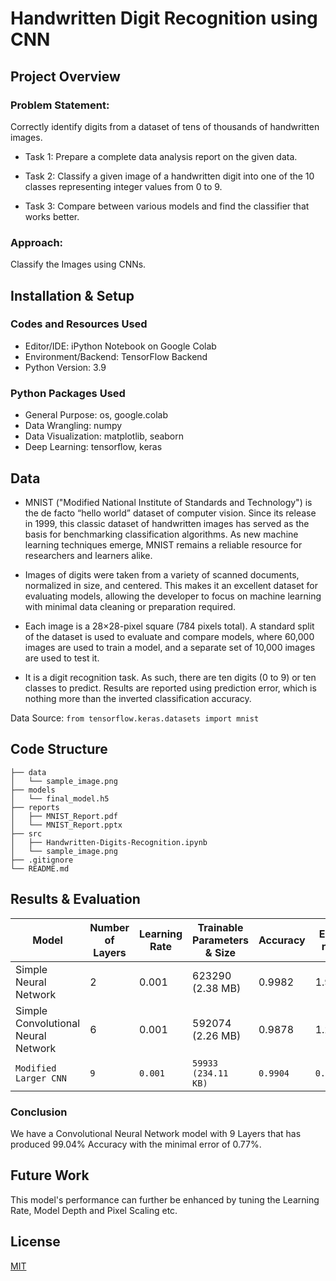 
# Handwritten Digit Recognition using CNN


## Project Overview

### Problem Statement:

Correctly identify digits from a dataset of tens of thousands of handwritten images.

- Task 1: Prepare a complete data analysis report on the given data.

- Task 2: Classify a given image of a handwritten digit into one of the 10 classes representing integer values from 0 to 9.

- Task 3: Compare between various models and find the classifier that works better.

### Approach:

Classify the Images using CNNs.

## Installation & Setup

### Codes and Resources Used

- Editor/IDE: iPython Notebook on Google Colab
- Environment/Backend: TensorFlow Backend
- Python Version: 3.9

### Python Packages Used

- General Purpose: os, google.colab
- Data Wrangling: numpy
- Data Visualization: matplotlib, seaborn
- Deep Learning: tensorflow, keras

## Data
- MNIST ("Modified National Institute of Standards and Technology") is the de facto “hello world” dataset of computer vision. Since its release in 1999, this classic dataset of handwritten images has served as the basis for benchmarking classification algorithms. As new machine learning techniques emerge, MNIST remains a reliable resource for researchers and learners alike.

- Images of digits were taken from a variety of scanned documents, normalized in size, and centered. This makes it an excellent dataset for evaluating models, allowing the developer to focus on machine learning with minimal data cleaning or preparation required.

- Each image is a 28×28-pixel square (784 pixels total). A standard split of the dataset is used to evaluate and compare models, where 60,000 images are used to train a model, and a separate set of 10,000 images are used to test it.

- It is a digit recognition task. As such, there are ten digits (0 to 9) or ten classes to predict. Results are reported using prediction error, which is nothing more than the inverted classification accuracy.

Data Source: `from tensorflow.keras.datasets import mnist`

## Code Structure
```
├── data
│   └── sample_image.png
├── models
│   └── final_model.h5
├── reports
│   ├── MNIST_Report.pdf
│   └── MNIST_Report.pptx
├── src
│   ├── Handwritten-Digits-Recognition.ipynb
│   └── sample_image.png
├── .gitignore
└── README.md
```
## Results & Evaluation

| Model | Number of Layers | Learning Rate | Trainable Parameters & Size | Accuracy | Error rate |
| --- | --- | --- | --- | --- | --- |
| Simple Neural Network | 2 | 0.001 | 623290 (2.38 MB) | 0.9982 | 1.96% |
| Simple Convolutional Neural Network | 6 | 0.001 | 592074 (2.26 MB) | 0.9878 | 1.22% |
| `Modified Larger CNN` | `9` | `0.001` | `59933 (234.11 KB)` | `0.9904` | `0.77%` |

### Conclusion

We have a Convolutional Neural Network model with 9 Layers that has produced 99.04% Accuracy with the minimal error of 0.77%.

## Future Work
This model's performance can further be enhanced by tuning the Learning Rate, Model Depth and Pixel Scaling etc.

## License

[MIT](https://choosealicense.com/licenses/mit/)

